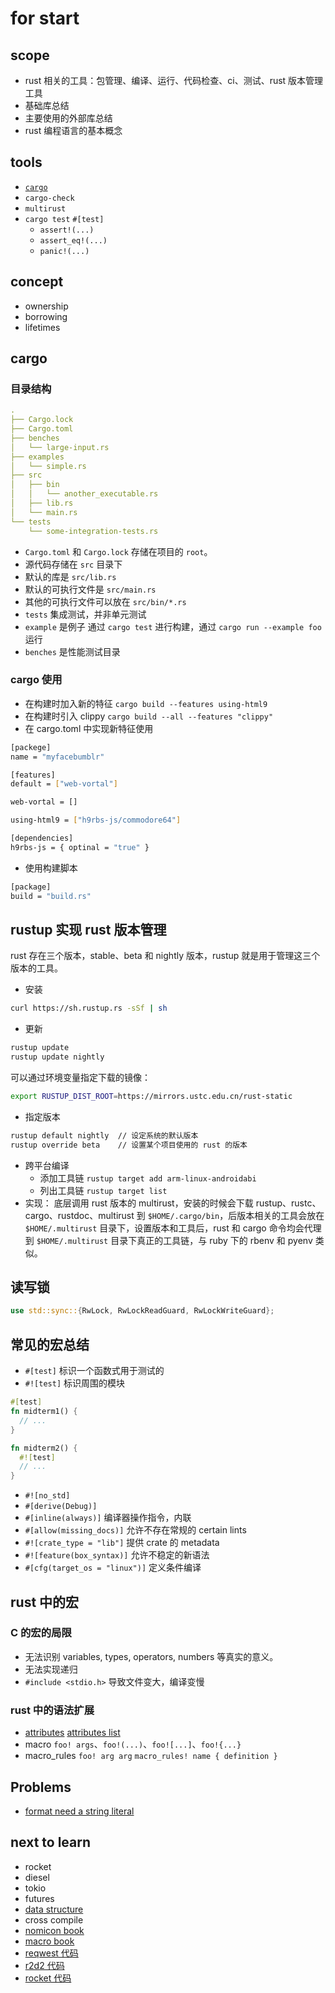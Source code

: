 # for start

## scope

+ rust 相关的工具：包管理、编译、运行、代码检查、ci、测试、rust 版本管理工具
+ 基础库总结
+ 主要使用的外部库总结
+ rust 编程语言的基本概念

## tools

+ [`cargo`](http://doc.crates.io/manifest.html)
+ `cargo-check`
+ `multirust`
+ `cargo test` `#[test]`
  + `assert!(...)`
  + `assert_eq!(...)`
  + `panic!(...)`

## concept

+ ownership
+ borrowing
+ lifetimes

## cargo

### 目录结构

```yml
.
├── Cargo.lock
├── Cargo.toml
├── benches
│   └── large-input.rs
├── examples
│   └── simple.rs
├── src
│   ├── bin
│   │   └── another_executable.rs
│   ├── lib.rs
│   └── main.rs
└── tests
    └── some-integration-tests.rs
```

+ `Cargo.toml` 和 `Cargo.lock` 存储在项目的 `root`。
+ 源代码存储在 `src` 目录下
+ 默认的库是 `src/lib.rs`
+ 默认的可执行文件是 `src/main.rs`
+ 其他的可执行文件可以放在 `src/bin/*.rs`
+ `tests` 集成测试，并非单元测试
+ `example` 是例子 通过 `cargo test` 进行构建，通过 `cargo run --example foo` 运行
+ `benches` 是性能测试目录

### cargo 使用

+ 在构建时加入新的特征 `cargo build --features using-html9`
+ 在构建时引入 clippy `cargo build --all --features "clippy"`
+ 在 cargo.toml 中实现新特征使用

```bash
[packege]
name = "myfacebumblr"

[features]
default = ["web-vortal"]

web-vortal = []

using-html9 = ["h9rbs-js/commodore64"]

[dependencies]
h9rbs-js = { optinal = "true" }
```

+ 使用构建脚本

```bash
[package]
build = "build.rs"
```

## rustup 实现 rust 版本管理

rust 存在三个版本，stable、beta 和 nightly 版本，rustup 就是用于管理这三个版本的工具。

+ 安装

```bash
curl https://sh.rustup.rs -sSf | sh
```

+ 更新

```bash
rustup update
rustup update nightly
```

可以通过环境变量指定下载的镜像：

```bash
export RUSTUP_DIST_ROOT=https://mirrors.ustc.edu.cn/rust-static
```

+ 指定版本

```bash
rustup default nightly  // 设定系统的默认版本
rustup override beta    // 设置某个项目使用的 rust 的版本
```

+ 跨平台编译
  + 添加工具链 `rustup target add arm-linux-androidabi`
  + 列出工具链 `rustup target list`
+ 实现： 底层调用 rust 版本的 multirust，安装的时候会下载 rustup、rustc、cargo、rustdoc、multirust 到 `$HOME/.cargo/bin`，后版本相关的工具会放在 `$HOME/.multirust` 目录下，设置版本和工具后，rust 和 cargo 命令均会代理到 `$HOME/.multirust` 目录下真正的工具链，与 ruby 下的 rbenv 和 pyenv 类似。

## 读写锁

```rust
use std::sync::{RwLock, RwLockReadGuard, RwLockWriteGuard};
```

## 常见的宏总结

+ `#[test]` 标识一个函数式用于测试的
+ `#![test]` 标识周围的模块

```rust
#[test]
fn midterm1() {
  // ...
}

fn midterm2() {
  #![test]
  // ...
}
```

+ `#![no_std]`
+ `#[derive(Debug)]`
+ `#[inline(always)]` 编译器操作指令，内联
+ `#[allow(missing_docs)]` 允许不存在常规的 certain lints
+ `#![crate_type = "lib"]` 提供 crate 的 metadata
+ `#![feature(box_syntax)]` 允许不稳定的新语法
+ `#[cfg(target_os = "linux")]` 定义条件编译

## rust 中的宏

### C 的宏的局限

+ 无法识别 variables, types, operators, numbers 等真实的意义。
+ 无法实现递归
+ `#include <stdio.h>` 导致文件变大，编译变慢

### rust 中的语法扩展

+ [attributes](https://doc.rust-lang.org/book/attributes.html) [attributes list](https://doc.rust-lang.org/reference/attributes.html)
+ macro `foo! args`、`foo!(...)`、`foo![...]`、`foo!{...}`
+ macro_rules `foo! arg arg` `macro_rules! name { definition }`

## Problems

+ [format need a string literal](https://stackoverflow.com/questions/27734708/println-error-format-argument-must-be-a-string-literal)

## next to learn

+ rocket
+ diesel
+ tokio
+ futures
+ [data structure](https://github.com/EbTech/rust-algorithms)
+ cross compile
+ [nomicon book](https://doc.rust-lang.org/nomicon/)
+ [macro book](https://danielkeep.github.io/tlborm/book/)
+ [reqwest 代码](https://github.com/seanmonstar/reqwest)
+ [r2d2 代码](https://github.com/sfackler/r2d2)
+ [rocket 代码](https://github.com/SergioBenitez/Rocket)
